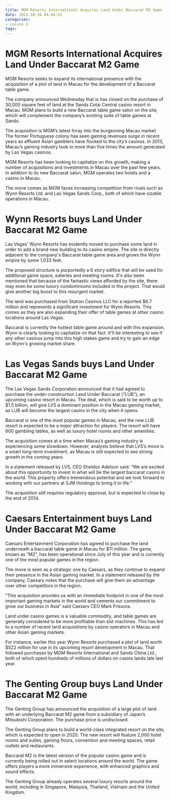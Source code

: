 ```yaml
---
title: MGM Resorts International Acquires Land Under Baccarat M2 Game
date: 2022-10-28 04:44:52
categories:
- casino X
tags:
---
```



#  MGM Resorts International Acquires Land Under Baccarat M2 Game

MGM Resorts seeks to expand its international presence with the acquisition of a plot of land in Macau for the development of a Baccarat table game.

The company announced Wednesday that is has closed on the purchase of 30,000 square feet of land at the Sands Cotai Central casino resort in Macau. MGM plans to build a new Baccarat table game salon on the site, which will complement the company’s existing suite of table games at Sands.

The acquisition is MGM’s latest foray into the burgeoning Macau market. The former Portuguese colony has seen gaming revenues surge in recent years as affluent Asian gamblers have flocked to the city’s casinos. In 2013, Macau’s gaming industry took in more than five times the amount generated by Las Vegas casinos.

MGM Resorts has been looking to capitalize on this growth, making a number of acquisitions and investments in Macau over the past few years. In addition to its new Baccarat salon, MGM operates two hotels and a casino in Macau.

The move comes as MGM faces increasing competition from rivals such as Wynn Resorts Ltd. and Las Vegas Sands Corp., both of which have sizable operations in Macau.

#  Wynn Resorts buys Land Under Baccarat M2 Game

Las Vegas' Wynn Resorts has evidently moved to purchase some land in order to add a brand new building to its casino empire. The site is directly adjacent to the company's Baccarat table game area and grows the Wynn empire by some 1,033 feet.

The proposed structure is purportedly a 6 story edifice that will be used for additional game space, eateries and meeting rooms. It's also been mentioned that because of the fantastic views afforded by the site, there may even be some luxury condominiums included in the project. That would give another big boost to this resurgent market.

The land was purchased from Station Casinos LLC for a reported $6.7 million and represents a significant investment for Wynn Resorts. This comes as they are also expanding their offer of table games at other casino locations around Las Vegas.

Baccarat is currently the hottest table game around and with this expansion, Wynn is clearly looking to capitalize on that fact. It'll be interesting to see if any other casinos jump into this high stakes game and try to gain an edge on Wynn's growing market share.

#  Las Vegas Sands buys Land Under Baccarat M2 Game

The Las Vegas Sands Corporation announced that it had agreed to purchase the under-construction Land Under Baccarat (“LUB”), an upcoming casino resort in Macau. The deal, which is said to be worth up to $1.5 billion, will give LVS a dominant position in the Macau gaming market, as LUB will become the largest casino in the city when it opens.

Baccarat is one of the most popular games in Macau, and the new LUB resort is expected to be a major attraction for players. The resort will have 600 gambling tables, as well as luxury hotel rooms and other amenities.

The acquisition comes at a time when Macau’s gaming industry is experiencing some slowdown. However, analysts believe that LVS’s move is a smart long-term investment, as Macau is still expected to see strong growth in the coming years.

In a statement released by LVS, CEO Sheldon Adelson said: “We are excited about this opportunity to invest in what will be the largest baccarat casino in the world. This property offers tremendous potential and we look forward to working with our partners at SJM Holdings to bring it to life.”

The acquisition still requires regulatory approval, but is expected to close by the end of 2014.

#  Caesars Entertainment buys Land Under Baccarat M2 Game

Caesars Entertainment Corporation has agreed to purchase the land underneath a baccarat table game in Macau for $11 million. The game, known as “M2”, has been operational since July of this year and is currently one of the most popular games in the region.

The move is seen as a strategic one by Caesars, as they continue to expand their presence in the Asian gaming market. In a statement released by the company, Caesars notes that the purchase will give them an advantage over other competitors in the region.

“This acquisition provides us with an immediate footprint in one of the most important gaming markets in the world and cements our commitment to grow our business in Asia” said Caesars CEO Mark Frissora.

Land under casino games is a valuable commodity, and table games are generally considered to be more profitable than slot machines. This has led to a number of recent land acquisitions by casino operators in Macau and other Asian gaming markets.

For instance, earlier this year Wynn Resorts purchased a plot of land worth $522 million for use in its upcoming resort development in Macau. That followed purchases by MGM Resorts International and Sands China Ltd., both of which spent hundreds of millions of dollars on casino lands late last year.

#  The Genting Group buys Land Under Baccarat M2 Game

The Genting Group has announced the acquisition of a large plot of land with an underlying Baccarat M2 game from a subsidiary of Japan’s Mitsubishi Corporation. The purchase price is undisclosed.

The Genting Group plans to build a world-class integrated resort on the site, which is expected to open in 2020. The new resort will feature 2,000 hotel rooms and suites, gaming floors, convention and meeting spaces, retail outlets and restaurants.

Baccarat M2 is the latest version of the popular casino game and is currently being rolled out in select locations around the world. The game offers players a more immersive experience, with enhanced graphics and sound effects.

The Genting Group already operates several luxury resorts around the world, including in Singapore, Malaysia, Thailand, Vietnam and the United Kingdom.